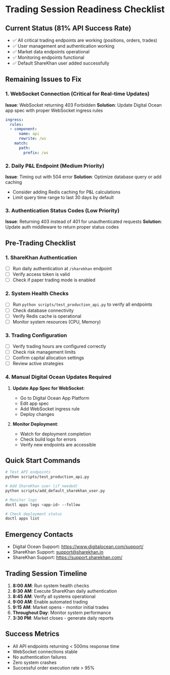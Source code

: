 # Trading Session Readiness Checklist

## Current Status (81% API Success Rate)
- ✅ All critical trading endpoints are working (positions, orders, trades)
- ✅ User management and authentication working
- ✅ Market data endpoints operational
- ✅ Monitoring endpoints functional
- ✅ Default ShareKhan user added successfully

## Remaining Issues to Fix

### 1. WebSocket Connection (Critical for Real-time Updates)
**Issue**: WebSocket returning 403 Forbidden
**Solution**: Update Digital Ocean app spec with proper WebSocket ingress rules
```yaml
ingress:
  rules:
  - component:
      name: api
      rewrite: /ws
    match:
      path:
        prefix: /ws
```

### 2. Daily P&L Endpoint (Medium Priority)
**Issue**: Timing out with 504 error
**Solution**: Optimize database query or add caching
- Consider adding Redis caching for P&L calculations
- Limit query time range to last 30 days by default

### 3. Authentication Status Codes (Low Priority)
**Issue**: Returning 403 instead of 401 for unauthenticated requests
**Solution**: Update auth middleware to return proper status codes

## Pre-Trading Checklist

### 1. ShareKhan Authentication
- [ ] Run daily authentication at `/sharekhan` endpoint
- [ ] Verify access token is valid
- [ ] Check if paper trading mode is enabled

### 2. System Health Checks
- [ ] Run `python scripts/test_production_api.py` to verify all endpoints
- [ ] Check database connectivity
- [ ] Verify Redis cache is operational
- [ ] Monitor system resources (CPU, Memory)

### 3. Trading Configuration
- [ ] Verify trading hours are configured correctly
- [ ] Check risk management limits
- [ ] Confirm capital allocation settings
- [ ] Review active strategies

### 4. Manual Digital Ocean Updates Required
1. **Update App Spec for WebSocket**:
   - Go to Digital Ocean App Platform
   - Edit app spec
   - Add WebSocket ingress rule
   - Deploy changes

2. **Monitor Deployment**:
   - Watch for deployment completion
   - Check build logs for errors
   - Verify new endpoints are accessible

## Quick Start Commands

```bash
# Test API endpoints
python scripts/test_production_api.py

# Add ShareKhan user (if needed)
python scripts/add_default_sharekhan_user.py

# Monitor logs
doctl apps logs <app-id> --follow

# Check deployment status
doctl apps list
```

## Emergency Contacts
- Digital Ocean Support: https://www.digitalocean.com/support/
- ShareKhan Support: support@sharekhan.in
- ShareKhan Support: https://support.sharekhan.com/

## Trading Session Timeline
1. **8:00 AM**: Run system health checks
2. **8:30 AM**: Execute ShareKhan daily authentication
3. **8:45 AM**: Verify all systems operational
4. **9:00 AM**: Enable automated trading
5. **9:15 AM**: Market opens - monitor initial trades
6. **Throughout Day**: Monitor system performance
7. **3:30 PM**: Market closes - generate daily reports

## Success Metrics
- All API endpoints returning < 500ms response time
- WebSocket connections stable
- No authentication failures
- Zero system crashes
- Successful order execution rate > 95% 